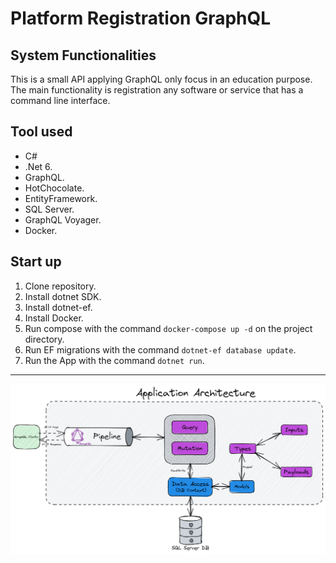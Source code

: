 # Platform Registration GraphQL

## System Functionalities 
This is a small API applying GraphQL only focus in an education purpose. The main functionality is registration any software or service that has a command line interface.

## Tool used
- C#
- .Net 6.
- GraphQL.
- HotChocolate.
- EntityFramework.
- SQL Server.
- GraphQL Voyager.
- Docker.

## Start up
1. Clone repository.
2. Install dotnet SDK.
3. Install dotnet-ef.
4. Install Docker.
5. Run compose with the command `docker-compose up -d` on the project directory.
6. Run EF migrations with the command `dotnet-ef database update`.
7. Run the App with the command `dotnet run`.
----
![alt text](./app-architecture.png)
